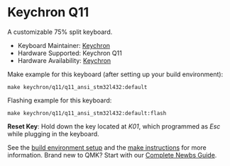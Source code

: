 # Keychron Q11

A customizable 75% split keyboard.

* Keyboard Maintainer: [Keychron](https://github.com/keychron)
* Hardware Supported: Keychron Q11
* Hardware Availability: [Keychron](https://www.keychron.com)

Make example for this keyboard (after setting up your build environment):

    make keychron/q11/q11_ansi_stm32l432:default

Flashing example for this keyboard:

    make keychron/q11/q11_ansi_stm32l432:default:flash

**Reset Key**: Hold down the key located at *K01*, which programmed as *Esc* while plugging in the keyboard.

See the [build environment setup](https://docs.qmk.fm/#/getting_started_build_tools) and the [make instructions](https://docs.qmk.fm/#/getting_started_make_guide) for more information. Brand new to QMK? Start with our [Complete Newbs Guide](https://docs.qmk.fm/#/newbs).
